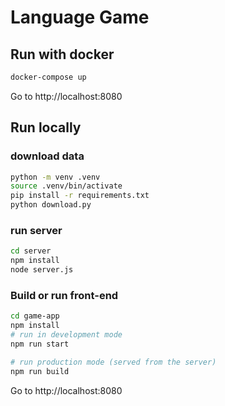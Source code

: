 # Language Game

## Run with docker

```bash
docker-compose up
```

Go to http://localhost:8080

## Run locally

### download data

```bash
python -m venv .venv
source .venv/bin/activate
pip install -r requirements.txt
python download.py
```

### run server

```bash
cd server
npm install
node server.js
```

### Build or run front-end

```bash
cd game-app
npm install
# run in development mode
npm run start

# run production mode (served from the server)
npm run build
```

Go to http://localhost:8080
